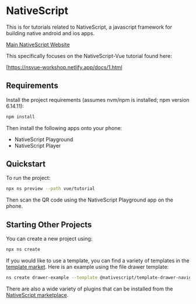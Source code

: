 # NativeScript

This is for tutorials related to NativeScript, a javascript framework for
building native android and ios apps.

[Main NativeScript Website](https://nativescript.org/)

This specifically focuses on the NativeScript-Vue tutorial found here:

[https://nsvue-workshop.netlify.app/docs/1.html


## Requirements

Install the project requirements (assumes nvm/npm is installed; npm version
6.14.11):

```bash
npm install
```

Then install the following apps onto your phone:

* NativeScript Playground
* NativeScript Player


## Quickstart

To run the project:

```bash
npx ns preview --path vue/tutorial
```

Then scan the QR code using the NativeScript Playground app on the phone.


## Starting Other Projects

You can create a new project using:

```bash
npx ns create
```

If you would like to use a template, you can find a variety of templates in the
[template market](https://plugins.nativescript.rocks/templates). Here is an
example using the file drawer template:

```bash
ns create drawer-example --template @nativescript/template-drawer-navigation-vue
```

There are also a wide variety of plugins that can be installed from the
[NativeScript marketplace](https://market.nativescript.org/).
